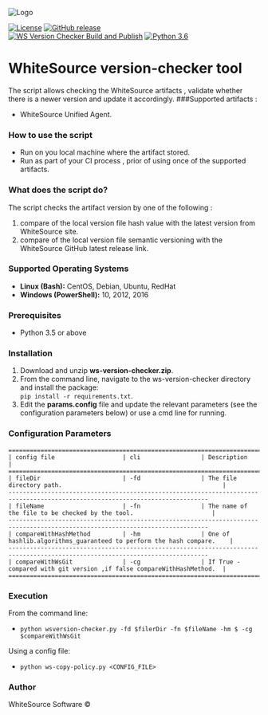 ![Logo](https://whitesource-resources.s3.amazonaws.com/ws-sig-images/Whitesource_Logo_178x44.png)  

[![License](https://img.shields.io/badge/License-Apache%202.0-yellowgreen.svg)](https://opensource.org/licenses/Apache-2.0)
[![GitHub release](https://img.shields.io/github/release/whitesource-ps/wss-template.svg)](https://github.com/whitesource-ps/wss-template/releases/latest)  
[![WS Version Checker Build and Publish](https://github.com/whitesource-ps/ws-version-checker/actions/workflows/ci.yml/badge.svg)](https://github.com/whitesource-ps/ws-version-checker/actions/workflows/ci.yml)
[![Python 3.6](https://upload.wikimedia.org/wikipedia/commons/thumb/8/8c/Blue_Python_3.6%2B_Shield_Badge.svg/86px-Blue_Python_3.6%2B_Shield_Badge.svg.png)](https://www.python.org/downloads/release/python-360/)

# WhiteSource version-checker tool
The script allows checking the WhiteSource artifacts , validate whether there is a newer version and update it accordingly.
###Supported artifacts :
- WhiteSource Unified Agent.

### How to use the script
- Run on you local machine where the artifact stored.
- Run as part of your CI process , prior of using once of the supported artifacts.

### What does the script do?
The script checks the artifact version by one of the following :
1. compare of the local version file hash value with the latest version from WhiteSource site.
2. compare of the local version file semantic versioning with the WhiteSource GitHub latest release link.

### Supported Operating Systems
- **Linux (Bash):**	CentOS, Debian, Ubuntu, RedHat
- **Windows (PowerShell):**	10, 2012, 2016

### Prerequisites
- Python 3.5 or above

### Installation
1. Download and unzip **ws-version-checker.zip**.
2. From the command line, navigate to the ws-version-checker directory and install the package:  
   `pip install -r requirements.txt`. 
3. Edit the **params.config** file and update the relevant parameters (see the configuration parameters below) or
   use a cmd line for running.
    
### Configuration Parameters
```
==============================================================================================================================
| config file                   | cli                 | Description                                                          |
==============================================================================================================================
| fileDir                       | -fd                 | The file directory path.                                             |
------------------------------------------------------------------------------------------------------------------------------
| fileName                      | -fn                 | The name of the file to be checked by the tool.                      |
------------------------------------------------------------------------------------------------------------------------------
| compareWithHashMethod         | -hm                 | One of hashlib.algorithms_guaranteed to perform the hash compare.    |
------------------------------------------------------------------------------------------------------------------------------
| compareWithWsGit              | -cg                 | If True -compared with git version ,if false compareWithHashMethod.  |
==============================================================================================================================
```
 ### Execution
 From the command line:
 - `python wsversion-checker.py -fd $filerDir -fn $fileName -hm $ -cg $compareWithWsGit`
 
 Using a config file:
 - `python ws-copy-policy.py <CONFIG_FILE>`
 
### Author
WhiteSource Software ©